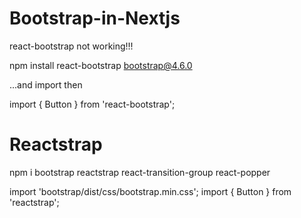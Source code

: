 # Bootstrap-in-Nextjs

react-bootstrap not working!!!

npm install react-bootstrap bootstrap@4.6.0

...and import then

import { Button } from 'react-bootstrap';



# Reactstrap

npm i bootstrap reactstrap react-transition-group react-popper

import 'bootstrap/dist/css/bootstrap.min.css';
import { Button } from 'reactstrap';


